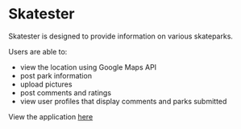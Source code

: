 # Skatester

Skatester is designed to provide information on various skateparks.

Users are able to:
* view the location using Google Maps API
* post park information
* upload pictures
* post comments and ratings
* view user profiles that display comments and parks submitted

View the application [here](https://skatester-adrian-chung.herokuapp.com/)
